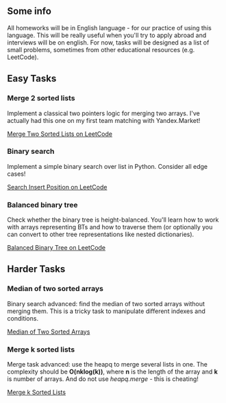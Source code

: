 ## Some info
All homeworks will be in English language - for our practice of using this language. This will be really useful when you'll try to apply abroad and interviews will be on english.
For now, tasks will be designed as a list of small problems, sometimes from other educational resources (e.g. LeetCode).

## Easy Tasks
### Merge 2 sorted lists
Implement a classical two pointers logic for merging two arrays. I've actually had this one on my first team matching with Yandex.Market!

[Merge Two Sorted Lists on LeetCode](https://leetcode.com/problems/merge-two-sorted-lists/ "leetcode problem")

### Binary search
Implement a simple binary search over list in Python. Consider all edge cases!

[Search Insert Position on LeetCode](https://leetcode.com/problems/search-insert-position/ "leetcode problem")

### Balanced binary tree
Check whether the binary tree is height-balanced. You'll learn how to work with arrays representing BTs and how to traverse them (or optionally you can convert to other tree representations like nested dictionaries).

[Balanced Binary Tree on LeetCode](https://leetcode.com/problems/balanced-binary-tree/ "leetcode problem")

## Harder Tasks
### Median of two sorted arrays
Binary search advanced: find the median of two sorted arrays without merging them. This is a tricky task to manipulate different indexes and conditions.

[Median of Two Sorted Arrays](https://leetcode.com/problems/median-of-two-sorted-arrays/ "leetcode problem")

### Merge k sorted lists
Merge task advanced: use the heapq to merge several lists in one. The complexity should be **O(nklog(k))**, where **n** is the length of the array and **k** is number of arrays. And do not use *heapq.merge* - this is cheating!

[Merge k Sorted Lists](https://leetcode.com/problems/merge-k-sorted-lists/ "leetcode problem")


